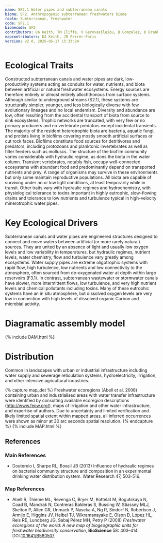 ```yaml
---
name: SF2.1 Water pipes and subterranean canals
biome: SF2. Anthropogenic subterranean freshwaters biome
realm: Subterranean, Freshwater
code: SF2.1
biomecode: SF2
contributors: DA Keith, TM Iliffe, V Gerovasileiou, B Gonzalez, D Brankovits, A Martínez García
mapcontributors: DA Keith, JR Ferrer-Paris
version: v2.0, 2020-06-17 15:33:24
---
```

# Ecological Traits
 
Constructed subterranean canals and water pipes are dark, low-productivity systems acting as conduits for water, nutrients, and biota between artificial or natural freshwater ecosystems. Energy sources are therefore entirely or almost entirely allochthonous from surface systems. Although similar to underground streams (S2.1), these systems are structurally simpler, younger, and less biologically diverse with few evolutionary lineages and no local endemism. Diversity and abundance are low, often resulting from the accidental transport of biota from source to sink ecosystems. Trophic networks are truncated, with very few or no primary producers and no vertebrate predators except incidental transients. The majority of the resident heterotrophic biota are bacteria, aquatic fungi, and protists living in biofilms covering mostly smooth artificial surfaces or cut rock faces. Biofilms constitute food sources for detritivores and predators, including protozoans and planktonic invertebrates as well as filter feeders such as molluscs. The structure of the biofilm community varies considerably with hydraulic regime, as does the biota in the water column. Transient vertebrates, notably fish, occupy well-connected ecosystems with abundant food and predominantly depend on transported nutrients and prey. A range of organisms may survive in these environments but only some maintain reproductive populations. All biota are capable of surviving under no or low light conditions, at least temporarily while in transit. Other traits vary with hydraulic regimes and hydrochemistry, with physiological tolerance to toxins important in highly eutrophic, slow-flowing drains and tolerance to low nutrients and turbulence typical in high-velocity minerotrophic water pipes.
 
# Key Ecological Drivers
 
Subterranean canals and water pipes are engineered structures designed to connect and move waters between artificial (or more rarely natural) sources. They are united by an absence of light and usually low oxygen levels and low variability in temperatures, but hydraulic regimes, nutrient levels, water chemistry, flow and turbulence vary greatly among ecosystems. Water supply pipes are extreme oligotrophic systems with rapid flow, high turbulence, low nutrients and low connectivity to the atmosphere, often sourced from de-oxygenated water at depth within large reservoirs (F3.1). In contrast, subterranean wastewater or stormwater canals have slower, more intermittent flows, low turbulence, and very high nutrient levels and chemical pollutants including toxins. Many of these eutrophic systems have an in situ atmosphere, but dissolved oxygen levels are very low in connection with high levels of dissolved organic Carbon and microbial activity.
 
# Diagramatic assembly model
 
{% include DAM.html %}
 
# Distribution
 
Common in landscapes with urban or industrial infrastructure including water supply and sewerage reticulation systems, hydroelectricity, irrigation, and other intensive agricultural industries.

{% capture map_det %}
Freshwater ecoregions (Abell et al. 2008) containing urban and industrialised areas with water transfer infrastructure were identified by consulting available ecoregion descriptions (http://www.feow.org/), maps of irrigation and other water infrastructure, and expertise of authors. Due to uncertainty and limited verification and likely limited spatial extent within mapped areas, all inferred occurrences were shown as minor at 30 arc seconds spatial resolution.
{% endcapture %}
{% include MAP.html %}

## References
### Main References
* Douterelo I, Sharpe RL, Boxall JB (2013) Influence of hydraulic regimes on bacterial community structure and composition in an experimental drinking water distribution system. Water Research 47, 503-516.
### Map References
* Abell R, Thieme ML, Revenga C, Bryer M, Kottelat M, Bogutskaya N, Coad B, Mandrak N, Contreras Balderas S, Bussing W, Stiassny MLJ, Skelton P, Allen GR, Unmack P, Naseka A, Ng R, Sindorf N, Robertson J, Armijo E, Higgins JV, Heibel TJ, Wikramanayake E, Olson D, López HL, Reis RE, Lundberg JG, Sabaj Pérez MH, Petry P (2008) *Freshwater ecoregions of the world: A new map of biogeographic units for freshwater biodiversity conservation*, **BioScience** 58: 403–414. DOI:[10.1641/B580507](https://doi.org/10.1641/B580507)
